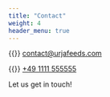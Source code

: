 ```yaml
---
title: "Contact"
weight: 4
header_menu: true
---
```


{{<icon class="fa fa-envelope">}}&nbsp;[contact@urjafeeds.com](mailto:contact@urjafeeds.com)

{{<icon class="fa fa-phone">}}&nbsp;[+49 1111 555555](tel:+491111555555)

Let us get in touch!
